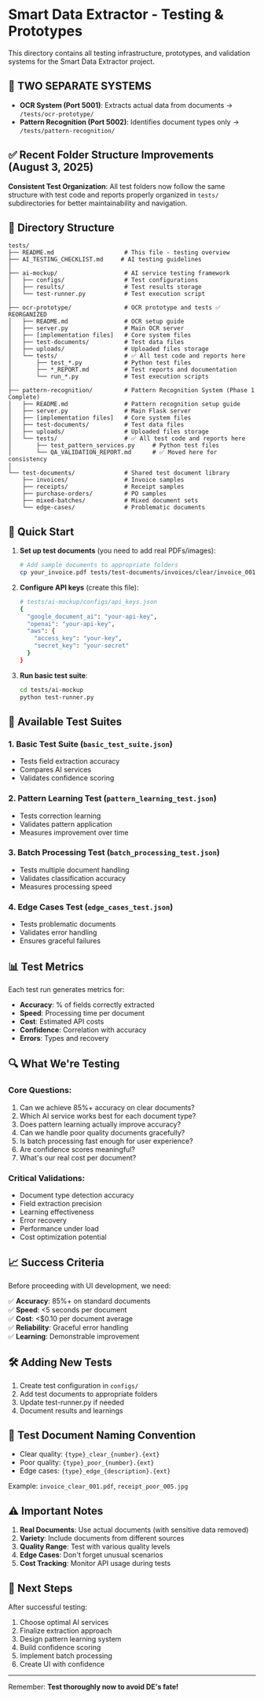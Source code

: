 # Smart Data Extractor - Testing & Prototypes

This directory contains all testing infrastructure, prototypes, and validation systems for the Smart Data Extractor project.

## 🚨 TWO SEPARATE SYSTEMS
- **OCR System (Port 5001)**: Extracts actual data from documents → `/tests/ocr-prototype/`
- **Pattern Recognition (Port 5002)**: Identifies document types only → `/tests/pattern-recognition/`

## ✅ Recent Folder Structure Improvements (August 3, 2025)

**Consistent Test Organization**: All test folders now follow the same structure with test code and reports properly organized in `tests/` subdirectories for better maintainability and navigation.

## 📁 Directory Structure

```
tests/
├── README.md                    # This file - testing overview
├── AI_TESTING_CHECKLIST.md     # AI testing guidelines
│
├── ai-mockup/                   # AI service testing framework
│   ├── configs/                 # Test configurations
│   ├── results/                 # Test results storage
│   └── test-runner.py           # Test execution script
│
├── ocr-prototype/               # OCR prototype and tests ✅ REORGANIZED
│   ├── README.md                # OCR setup guide
│   ├── server.py                # Main OCR server
│   ├── [implementation files]   # Core system files
│   ├── test-documents/          # Test data files
│   ├── uploads/                 # Uploaded files storage
│   └── tests/                   # ✅ All test code and reports here
│       ├── test_*.py            # Python test files
│       ├── *_REPORT.md          # Test reports and documentation
│       └── run_*.py             # Test execution scripts
│
├── pattern-recognition/         # Pattern Recognition System (Phase 1 Complete)
│   ├── README.md                # Pattern recognition setup guide
│   ├── server.py                # Main Flask server
│   ├── [implementation files]   # Core system files
│   ├── test-documents/          # Test data files
│   ├── uploads/                 # Uploaded files storage
│   └── tests/                   # ✅ All test code and reports here
│       ├── test_pattern_services.py     # Python test files
│       └── QA_VALIDATION_REPORT.md      # ✅ Moved here for consistency
│
└── test-documents/              # Shared test document library
    ├── invoices/                # Invoice samples
    ├── receipts/                # Receipt samples
    ├── purchase-orders/         # PO samples
    ├── mixed-batches/           # Mixed document sets
    └── edge-cases/              # Problematic documents
```

## 🚀 Quick Start

1. **Set up test documents** (you need to add real PDFs/images):
   ```bash
   # Add sample documents to appropriate folders
   cp your_invoice.pdf tests/test-documents/invoices/clear/invoice_001.pdf
   ```

2. **Configure API keys** (create this file):
   ```bash
   # tests/ai-mockup/configs/api_keys.json
   {
     "google_document_ai": "your-api-key",
     "openai": "your-api-key",
     "aws": {
       "access_key": "your-key",
       "secret_key": "your-secret"
     }
   }
   ```

3. **Run basic test suite**:
   ```bash
   cd tests/ai-mockup
   python test-runner.py
   ```

## 🧪 Available Test Suites

### 1. Basic Test Suite (`basic_test_suite.json`)
- Tests field extraction accuracy
- Compares AI services
- Validates confidence scoring

### 2. Pattern Learning Test (`pattern_learning_test.json`)
- Tests correction learning
- Validates pattern application
- Measures improvement over time

### 3. Batch Processing Test (`batch_processing_test.json`)
- Tests multiple document handling
- Validates classification accuracy
- Measures processing speed

### 4. Edge Cases Test (`edge_cases_test.json`)
- Tests problematic documents
- Validates error handling
- Ensures graceful failures

## 📊 Test Metrics

Each test run generates metrics for:
- **Accuracy**: % of fields correctly extracted
- **Speed**: Processing time per document
- **Cost**: Estimated API costs
- **Confidence**: Correlation with accuracy
- **Errors**: Types and recovery

## 🔍 What We're Testing

### Core Questions:
1. Can we achieve 85%+ accuracy on clear documents?
2. Which AI service works best for each document type?
3. Does pattern learning actually improve accuracy?
4. Can we handle poor quality documents gracefully?
5. Is batch processing fast enough for user experience?
6. Are confidence scores meaningful?
7. What's our real cost per document?

### Critical Validations:
- Document type detection accuracy
- Field extraction precision
- Learning effectiveness
- Error recovery
- Performance under load
- Cost optimization potential

## 📈 Success Criteria

Before proceeding with UI development, we need:

✅ **Accuracy**: 85%+ on standard documents  
✅ **Speed**: <5 seconds per document  
✅ **Cost**: <$0.10 per document average  
✅ **Reliability**: Graceful error handling  
✅ **Learning**: Demonstrable improvement  

## 🛠️ Adding New Tests

1. Create test configuration in `configs/`
2. Add test documents to appropriate folders
3. Update test-runner.py if needed
4. Document results and learnings

## 📝 Test Document Naming Convention

- Clear quality: `{type}_clear_{number}.{ext}`
- Poor quality: `{type}_poor_{number}.{ext}`
- Edge cases: `{type}_edge_{description}.{ext}`

Example: `invoice_clear_001.pdf`, `receipt_poor_005.jpg`

## ⚠️ Important Notes

1. **Real Documents**: Use actual documents (with sensitive data removed)
2. **Variety**: Include documents from different sources
3. **Quality Range**: Test with various quality levels
4. **Edge Cases**: Don't forget unusual scenarios
5. **Cost Tracking**: Monitor API usage during tests

## 🔗 Next Steps

After successful testing:
1. Choose optimal AI services
2. Finalize extraction approach
3. Design pattern learning system
4. Build confidence scoring
5. Implement batch processing
6. Create UI with confidence

---

Remember: **Test thoroughly now to avoid DE's fate!**